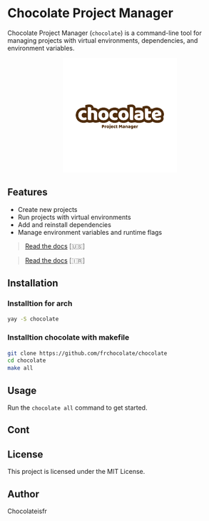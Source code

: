 # Chocolate Project Manager

Chocolate Project Manager (`chocolate`) is a command-line tool for managing projects with virtual environments, dependencies, and environment variables.
<p align="center">
  <img src="assets/choco.png" alt="logo" width=256>
</p>

## Features
- Create new projects
- Run projects with virtual environments
- Add and reinstall dependencies
- Manage environment variables and runtime flags

> [Read the docs](DOCS.md) [🇺🇸]

> [Read the docs](DOCSfa.md) [🇮🇷]

## Installation

### Installtion for arch
```sh
yay -S chocolate
```


### Installtion chocolate with makefile

```sh
git clone https://github.com/frchocolate/chocolate
cd chocolate
make all
```

## Usage
Run the `chocolate all` command to get started.

## Cont

## License
This project is licensed under the MIT License.

## Author
Chocolateisfr
